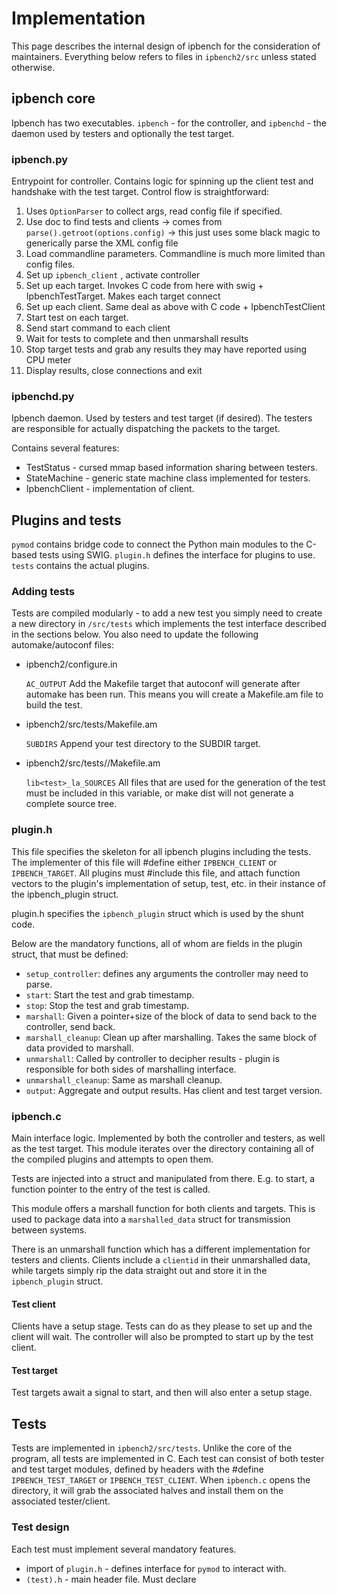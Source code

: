 # Implementation

This page describes the internal design of ipbench for the consideration of maintainers. Everything below refers to files in `ipbench2/src` unless stated otherwise.

## ipbench core

Ipbench has two executables. `ipbench` - for the controller, and `ipbenchd` - the daemon used by testers and optionally the test target.

### ipbench.py

Entrypoint for controller. Contains logic for spinning up the client test and handshake with the test target. Control flow is straightforward:

1. Uses `OptionParser` to collect args, read config file if specified.
2. Use doc to find tests and clients → comes from `parse().getroot(options.config)` → this just uses some black magic to generically parse the XML config file
3. Load commandline parameters. Commandline is much more limited than config files.
4. Set up `ipbench_client` , activate controller
5. Set up each target. Invokes C code from here with swig + IpbenchTestTarget. Makes each target connect
6. Set up each client. Same deal as above with C code + IpbenchTestClient
7. Start test on each target.
8. Send start command to each client
9. Wait for tests to complete and then unmarshall results
10. Stop target tests and grab any results they may have reported using CPU meter
11. Display results, close connections and exit

### ipbenchd.py

Ipbench daemon. Used by testers and test target (if desired). The testers are responsible for actually dispatching the packets to the target.

Contains several features:
* TestStatus - cursed mmap based information sharing between testers.
* StateMachine - generic state machine class implemented for testers.
* IpbenchClient - implementation of client.


## Plugins and tests

`pymod` contains bridge code to connect the Python main modules to the C-based tests using SWIG. `plugin.h` defines the interface for plugins to use. `tests` contains the actual plugins.

### Adding tests

Tests are compiled modularly - to add a new test you simply need to create a new directory in `/src/tests` which implements the test interface described in the sections below. You also need to update the following automake/autoconf files:

* ipbench2/configure.in
    
    `AC_OUTPUT`
        Add the Makefile target that autoconf will generate after automake has been run. This means you will create a Makefile.am file to build the test.

* ipbench2/src/tests/Makefile.am
    
    `SUBDIRS`
        Append your test directory to the SUBDIR target.

* ipbench2/src/tests/<testname>/Makefile.am
    
    `lib<test>_la_SOURCES`
       All files that are used for the generation of the test must be included in this variable, or make dist will not generate a complete source tree.


### plugin.h

This file specifies the skeleton for all ipbench plugins including the tests. The implementer of this file will #define either `IPBENCH_CLIENT` or `IPBENCH_TARGET`. All plugins must #include this file, and attach function vectors to the plugin's implementation of setup, test, etc. in their instance of the ipbench_plugin struct.

plugin.h specifies the `ipbench_plugin` struct which is used by the shunt code.

Below are the mandatory functions, all of whom are fields in the plugin struct, that must be defined:

* `setup_controller`: defines any arguments the controller may need to parse.
* `start`: Start the test and grab timestamp.
* `stop`: Stop the test and grab timestamp.
* `marshall`: Given a pointer+size of the block of data to send back to the controller, send back.
* `marshall_cleanup`: Clean up after marshalling. Takes the same block of data provided to marshall.
* `unmarshall`: Called by controller to decipher results - plugin is responsible for both sides of marshalling interface.
* `unmarshall_cleanup`: Same as marshall cleanup.
* `output`: Aggregate and output results. Has client and test target version.


### ipbench.c

Main interface logic. Implemented by both the controller and testers, as well as the test target. This module iterates over the directory containing all of the compiled plugins and attempts to open them.

Tests are injected into a struct and manipulated from there. E.g. to start, a function pointer to the entry of the test is called.

This module offers a marshall function for both clients and targets. This is used to package data into a `marshalled_data` struct for transmission between systems.

There is an unmarshall function which has a different implementation for testers and clients. Clients include a `clientid` in their unmarshalled data, while targets simply rip the data straight out and store it in the `ipbench_plugin` struct.

#### Test client

Clients have a setup stage. Tests can do as they please to set up and the client will wait. The controller will also be prompted to start up by the test client.

#### Test target

Test targets await a signal to start, and then will also enter a setup stage.

## Tests

Tests are implemented in `ipbench2/src/tests`. Unlike the core of the program, all tests are implemented in C. Each test can consist of both tester and test target modules, defined by headers with the #define `IPBENCH_TEST_TARGET` or `IPBENCH_TEST_CLIENT`. When `ipbench.c` opens the directory, it will grab the associated halves and install them on the associated tester/client.

### Test design

Each test must implement several mandatory features.

* import of `plugin.h` - defines interface for `pymod` to interact with.
* `(test).h` - main header file. Must declare 